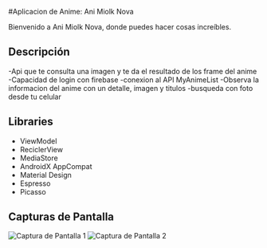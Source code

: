 #Aplicacion de Anime: Ani Miolk Nova

Bienvenido a Ani Miolk Nova, donde puedes hacer cosas increíbles.

## Descripción

-Api que te consulta una imagen y te da el resultado de los frame del anime
-Capacidad de login con firebase
-conexion al API MyAnimeList
-Observa la informacion del anime con un detalle, imagen y titulos
-busqueda con foto desde tu celular


## Libraries

- ViewModel
- ReciclerView
- MediaStore
- AndroidX AppCompat
- Material Design
- Espresso
- Picasso


## Capturas de Pantalla

![Captura de Pantalla 1]()
![Captura de Pantalla 2]()